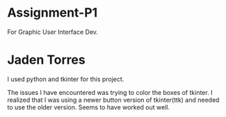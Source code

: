 # Assignment-P1
For Graphic User Interface Dev. 
# Jaden Torres
I used python and tkinter for this project.

The issues I have encountered was trying to color the boxes of tkinter. I realized that I was using a newer button version of tkinter(ttk) and needed to use the older version. Seems to have worked out well. 
